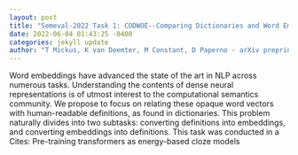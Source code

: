 ```yaml
--- 
layout: post 
title: "Semeval-2022 Task 1: CODWOE--Comparing Dictionaries and Word Embeddings" 
date: 2022-06-04 01:43:25 -0400 
categories: jekyll update 
author: "T Mickus, K van Deemter, M Constant, D Paperno - arXiv preprint arXiv:2205.13858, 2022" 
--- 
```

Word embeddings have advanced the state of the art in NLP across numerous tasks. Understanding the contents of dense neural representations is of utmost interest to the computational semantics community. We propose to focus on relating these opaque word vectors with human-readable definitions, as found in dictionaries. This problem naturally divides into two subtasks: converting definitions into embeddings, and converting embeddings into definitions. This task was conducted in a Cites: Pre-training transformers as energy-based cloze models